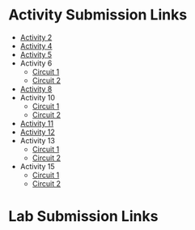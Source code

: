 # Activity Submission Links

- [Activity 2](https://classroom.github.com/a/Y69oOQEy)
- [Activity 4](https://classroom.github.com/a/rwOdczb_)
- [Activity 5](https://classroom.github.com/a/bOZhpMCr)
- Activity 6
  - [Circuit 1](https://classroom.github.com/a/4_909X9C)
  - [Circuit 2](https://classroom.github.com/a/Dr8JKmeT)
- [Activity 8](https://classroom.github.com/a/7JfYVWy0)
- Activity 10
  - [Circuit 1](https://classroom.github.com/a/ROMvmtKf)
  - [Circuit 2](https://classroom.github.com/a/m-NQP8js)
- [Activity 11](https://classroom.github.com/a/nnEoT9iY)
- [Activity 12](https://classroom.github.com/a/0dTJ1dW-)
- Activity 13
  - [Circuit 1](https://classroom.github.com/a/6vsglQhG)
  - [Circuit 2](https://classroom.github.com/a/MfaNMo7s)
- Activity 15
  - [Circuit 1](https://classroom.github.com/a/vNlJ7loZ)
  - [Circuit 2](https://classroom.github.com/a/GINjAQYu)

# Lab Submission Links

